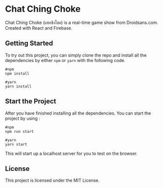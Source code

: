 # Chat Ching Choke

Chat Ching Choke (แชทชิงโชค) is a real-time game show from Droidsans.com. Created with React and Firebase. 

## Getting Started

To try out this project, you can simply clone the repo and install all the dependencies by either `npm` or `yarn` with the following code.

```
#npm
npm install
```
```
#yarn
yarn install
```

## Start the Project

After you have finished installing all the dependencies. You can start the project by using : 
```
#npm
npm run start
```
```
#yarn
yarn start
```
This will start up a localhost server for you to test on the browser.

## License

This project is licensed under the MIT License.
